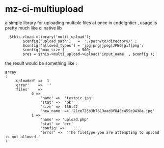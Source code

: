 # mz-ci-multiupload
a simple library for uploading multiple files at once in codeigniter , usage is pretty much like ci native lib

      $this->load->library('multi_upload');
			$config['upload_path']   =  './path/to/directory/' ;
			$config['allowed_types'] = 'jpg|png|jpeg|JPEG|gif|png';
			$config['max_size']      = 500;
			$res = $this->multi_upload->upload('input_name' , $config );
			
the result would be something like : 

	array
	(
		'uploaded' =>  1
		'error'    =>  '' 
		'files'    => 
				0 => 
					'name' =>  'testpic.jpg' 
					'stat' =>  'ok'  
					'size' =>  156.42
					'new_name' => '21ce725b3b7613aad8f845c459e9438a.jpg' 
				1 => 
					'name' => 'upload.php' 
					'stat' => 'err' 
					'config' =>    ...
					'error' =>  'The filetype you are attempting to upload is not allowed.' 
	)




